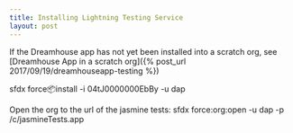 ```yaml
---
title: Installing Lightning Testing Service
layout: post
---
```


If the Dreamhouse app has not yet been installed into a scratch org, see [Dreamhouse App in a scratch org]({% post_url 2017/09/19/dreamhouseapp-testing %})

sfdx force:package:install -i 04tJ0000000EbBy  -u dap

Open the org to the url of the jasmine tests:
sfdx force:org:open -u dap -p /c/jasmineTests.app

